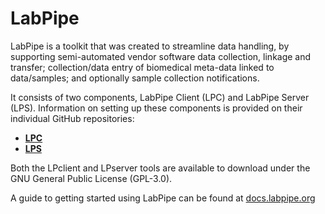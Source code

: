 # LabPipe

LabPipe is a toolkit that was created to streamline data handling, by supporting semi-automated vendor software data collection, linkage and transfer; collection/data entry of biomedical meta-data linked to data/samples; and optionally sample collection notifications.

It consists of two components, LabPipe Client (LPC) and LabPipe Server (LPS). Information on setting up these components is provided on their individual GitHub repositories:

* [**LPC**](https://github.com/rcfgroup/labpipe-client-public)
* [**LPS**](https://github.com/rcfgroup/labpipe-server-public)
 
Both the LPclient and LPserver tools are available to download under the GNU General Public License (GPL-3.0).

A guide to getting started using LabPipe can be found at [docs.labpipe.org](https://docs.labpipe.org/)

